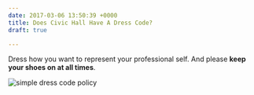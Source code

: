 ```yaml
---
date: 2017-03-06 13:50:39 +0000
title: Does Civic Hall Have A Dress Code?
draft: true

---
```

Dress how you want to represent your professional self.  And please **keep your shoes on at all times**.


![simple dress code policy](/uploads/simple-dress-code-policy.png)